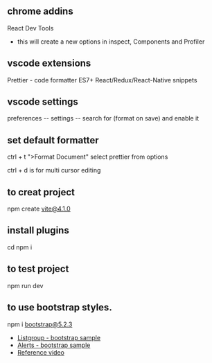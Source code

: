 ## chrome addins

React Dev Tools

- this will create a new options in inspect, Components and Profiler

## vscode extensions

Prettier - code formatter
ES7+ React/Redux/React-Native snippets

## vscode settings

preferences -- settings -- search for (format on save) and enable it

## set default formatter

ctrl + t
">Format Document"
select prettier from options

ctrl + d is for multi cursor editing

## to creat project

npm create vite@4.1.0

## install plugins

cd <projectfolder>
npm i

## to test project

npm run dev

## to use bootstrap styles.

npm i bootstrap@5.2.3

- [Listgroup - bootstrap sample](https://getbootstrap.com/docs/4.0/components/list-group/)
- [Alerts - bootstrap sample](https://getbootstrap.com/docs/4.0/components/alerts/)
- [Reference video](https://www.youtube.com/watch?v=SqcY0GlETPk)
